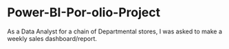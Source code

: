 # Power-BI-Por-olio-Project
As a Data Analyst for a chain of Departmental stores, I was asked  to make a weekly sales dashboard/report.
